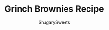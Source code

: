 ---
layout: ../../layouts/MarkdownPostLayout.astro
title: Grinch Brownies Recipe
author: ShugarySweets
pubDate: 2019-12-05
description: "Thick and fudgy Chocolate Brownies. Grinch brownies with a green mint ganache, mint Oreos, and red hot candies! Perfect for Christmas."
image_url: https://www.shugarysweets.com/wp-content/uploads/2019/11/grinch-brownies-1.jpg
tags: ["Brownies and Bars","American"]
calories: 450
protein: 5
carbohydrates: 55
fats: 25
fiber: 2
ingredients: ["1 cup unsalted butter","1/2 cup semi-sweet chocolate morsels","2 cups granulated sugar","4 large eggs","1 teaspoon vanilla extract","3/4 cup unsweetened cocoa powder","1 cup all-purpose flour","1/2 teaspoon kosher salt","1/2 teaspoon baking powder","2 cups white chocolate chips (11 ounce package)","1/2 cup heavy whipping cream","20 mint oreo cookies","1/4 teaspoon peppermint extract","1 drop green food coloring","2 Tablespoons cinnamon red hot candies"]
serves: 16
time: "55 minutes"
prepTime: "20 minutes"
instructions: ["Preheat oven to 350°F. Line a 9-inch baking dish with parchment paper. Set aside.","In a medium sized saucepan, melt butter over medium heat. Remove from heat and add in chocolate chips and sugar.","Stir until chocolate is completely melted. Add in eggs, one at a time, stirring completely after each addition. Stir in vanilla.","Add the cocoa powder, flour, salt, and baking powder. Using big strokes, stir in JUST until mixed and no longer see dry ingredients. DO NOT BEAT OR OVER STIR.","Pour batter into dish and bake for about 35 minutes. Remove from oven and cool completely before adding topping.","After the brownies have cooled, prepare the mint ganache topping.","In a heat safe bowl or double boiler over simmering water, add white chocolate and heavy cream. Stir until chocolate has fully melted.","Remove from heat and stir in peppermint extract and green food coloring.","Pour ganache over brownies and top immediately with chopped Oreos and red hot candies.","Allow to set, for about one hour. Cut and enjoy."]
nutrition: ["450 calories","55 grams carbohydrates","90 milligrams cholesterol","25 grams fat","2 grams fiber","5 grams protein","14 grams saturated fat","105 milligrams sodium","43 grams sugar","0 grams trans fat","8 grams unsaturated fat"]
---